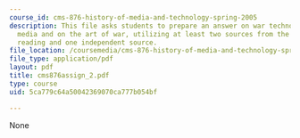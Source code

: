 ```yaml
---
course_id: cms-876-history-of-media-and-technology-spring-2005
description: This file asks students to prepare an answer on war technology and war
  media and on the art of war, utilizing at least two sources from the assigned course
  reading and one independent source.
file_location: /coursemedia/cms-876-history-of-media-and-technology-spring-2005/5ca779c64a50042369070ca777b054bf_cms876assign_2.pdf
file_type: application/pdf
layout: pdf
title: cms876assign_2.pdf
type: course
uid: 5ca779c64a50042369070ca777b054bf

---
```

None